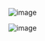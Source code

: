 ![image](https://github.com/ChristianaMH/REU24/assets/106120377/cc14dc24-5f4f-482d-8b80-eb240aa1779d)

![image](https://github.com/ChristianaMH/REU24/assets/106120377/1c0a6b57-e610-4806-8b5e-ed112026e009)

